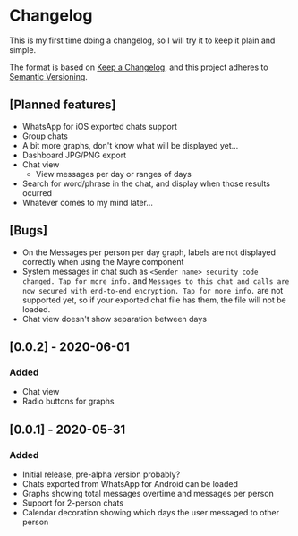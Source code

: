 # Changelog
This is my first time doing a changelog, so I will try it to keep it plain and simple.

The format is based on [Keep a Changelog](https://keepachangelog.com/en/1.0.0/),
and this project adheres to [Semantic Versioning](https://semver.org/spec/v2.0.0.html).



## [Planned features]
- WhatsApp for iOS exported chats support
- Group chats
- A bit more graphs, don't know what will be displayed yet...
- Dashboard JPG/PNG export
- Chat view
    - View messages per day or ranges of days
- Search for word/phrase in the chat, and display when those results ocurred
- Whatever comes to my mind later...

## [Bugs]
- On the Messages per person per day graph, labels are not displayed correctly when using the Mayre component
- System messages in chat such as `<Sender name> security code changed. Tap for more info.` and `Messages to this chat and calls are now secured with end-to-end encryption. Tap for more info.` are not supported yet, so if your exported chat file has them, the file will not be loaded.
- Chat view doesn't show separation between days

## [0.0.2] - 2020-06-01
### Added
- Chat view
- Radio buttons for graphs

## [0.0.1] - 2020-05-31
### Added
- Initial release, pre-alpha version probably?
- Chats exported from WhatsApp for Android can be loaded
- Graphs showing total messages overtime and messages per person
- Support for 2-person chats
- Calendar decoration showing which days the user messaged to other person